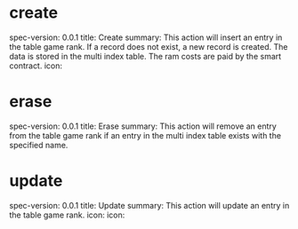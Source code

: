 ## <h1 class="contract">create</h1>

spec-version: 0.0.1
title: Create
summary: This action will insert an entry in the table game rank. If a record does not exist, a new record is created. The data is stored in the multi index table. The ram costs are paid by the smart contract.
icon:

## <h1 class="contract">erase</h1>

spec-version: 0.0.1
title: Erase
summary: This action will remove an entry from the table game rank if an entry in the multi index table exists with the specified name.

## <h1 class="contract">update</h1>

spec-version: 0.0.1
title: Update
summary: This action will update an entry in the table game rank.
icon:
icon:
